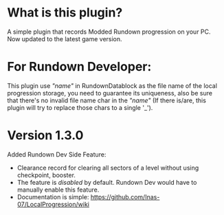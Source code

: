 # What is this plugin?
A simple plugin that records Modded Rundown progression on your PC. 
Now updated to the latest game version.

# For Rundown Developer:
This plugin use _"name"_ in RundownDatablock as the file name of the local progression storage, you need to guarantee its uniqueness, also be sure that there's no invalid file name char in the _"name"_ (If there is/are, this plugin will try to replace those chars to a single '_').

# Version 1.3.0
Added Rundown Dev Side Feature: 
- Clearance record for clearing all sectors of a level without using checkpoint, booster.
- The feature is _disabled_ by default. Rundown Dev would have to manually enable this feature.
- Documentation is simple: https://github.com/Inas-07/LocalProgression/wiki
